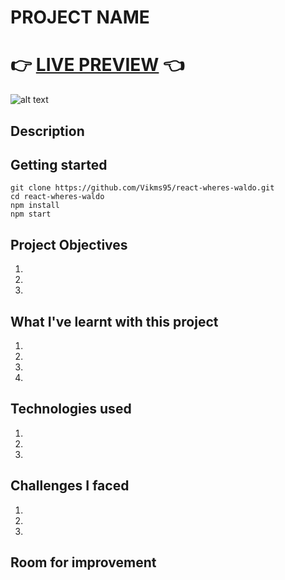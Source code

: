 # PROJECT NAME

# 👉 [LIVE PREVIEW](link) 👈

![alt text](src/assets/memolearn-preview.gif?raw=true "screenshot of memory card gameplay")

## Description


## Getting started

```
git clone https://github.com/Vikms95/react-wheres-waldo.git
cd react-wheres-waldo
npm install
npm start
```

## Project Objectives

1. 
2. 
3. 

## What I've learnt with this project

1. 
2. 
3. 
4. 

## Technologies used

1. 
2. 
3. 

## Challenges I faced 

1. 
2. 
3. 

## Room for improvement
